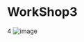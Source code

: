 # WorkShop3



4
![image](https://github.com/user-attachments/assets/ec296e22-76f5-4f42-8fd2-b6db88bed9db)

